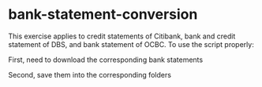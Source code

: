 # bank-statement-conversion
This exercise applies to credit statements of Citibank, bank and credit statement of DBS, and bank statement of OCBC. To use the script properly:

First, need to download the corresponding bank statements

Second, save them into the corresponding folders

